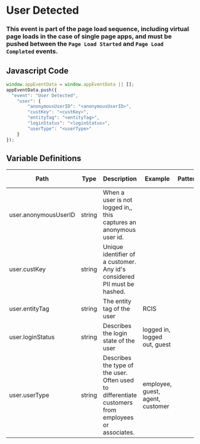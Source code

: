 # User Detected

### This event is part of the page load sequence, including virtual page loads in the case of single page apps, and must be pushed between the `Page Load Started` and `Page Load Completed` events.

## Javascript Code
```js
window.appEventData = window.appEventData || [];
appEventData.push({
  "event": "User Detected",
    "user": {
        "anonymousUserID": "<anonymousUserID>",
        "custKey": "<custKey>",
        "entityTag": "<entityTag>",
        "loginStatus": "<loginStatus>",
        "userType": "<userType>"
    }
});
```

## Variable Definitions

|Path|Type|Description|Example|Pattern|Min Length|Max Length|Minimum|Maximum|Multiple Of|
| --- | --- | --- | --- | --- | --- | --- | --- | --- | --- |
|user.anonymousUserID|string|When a user is not logged in,, this captures an anonymous user id.||||||||
|user.custKey|string|Unique identifier of a customer.  Any id's considered PII must be hashed. ||||||||
|user.entityTag|string|The entity tag of the user|RCIS|||||||
|user.loginStatus|string|Describes the login state of the user|logged in, logged out, guest|||||||
|user.userType|string|Describes the type of the user.  Often used to differentiate customers from employees or associates. |employee, guest, agent, customer|||||||




